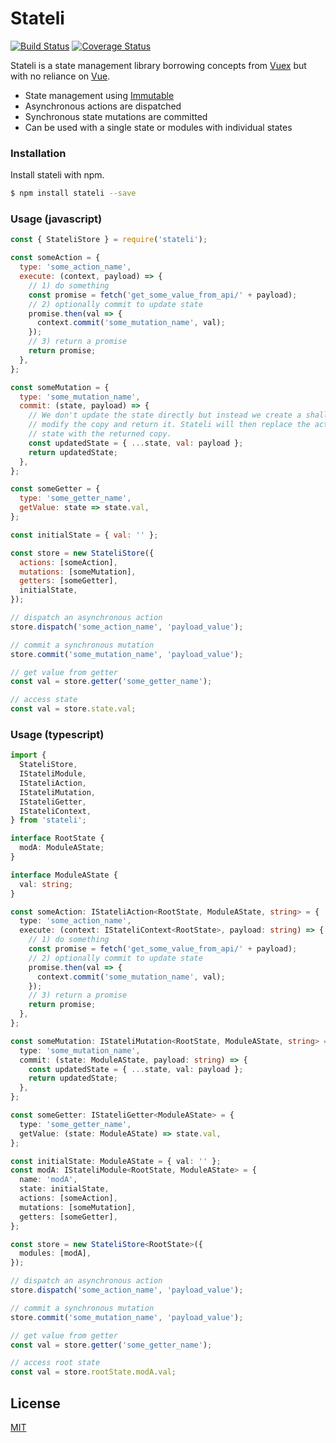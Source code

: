 # Stateli

[![Build Status](https://travis-ci.com/walts81/stateli.svg?branch=master)](https://travis-ci.com/walts81/stateli)
[![Coverage Status](https://coveralls.io/repos/github/walts81/stateli/badge.svg)](https://coveralls.io/github/walts81/stateli)

Stateli is a state management library borrowing concepts from [Vuex][vuex] but with no reliance on [Vue][vue].

- State management using [Immutable][immutablejs]
- Asynchronous actions are dispatched
- Synchronous state mutations are committed
- Can be used with a single state or modules with individual states

### Installation

Install stateli with npm.

```sh
$ npm install stateli --save
```

### Usage (javascript)

```javascript
const { StateliStore } = require('stateli');

const someAction = {
  type: 'some_action_name',
  execute: (context, payload) => {
    // 1) do something
    const promise = fetch('get_some_value_from_api/' + payload);
    // 2) optionally commit to update state
    promise.then(val => {
      context.commit('some_mutation_name', val);
    });
    // 3) return a promise
    return promise;
  },
};

const someMutation = {
  type: 'some_mutation_name',
  commit: (state, payload) => {
    // We don't update the state directly but instead we create a shallow copy,
    // modify the copy and return it. Stateli will then replace the actual
    // state with the returned copy.
    const updatedState = { ...state, val: payload };
    return updatedState;
  },
};

const someGetter = {
  type: 'some_getter_name',
  getValue: state => state.val,
};

const initialState = { val: '' };

const store = new StateliStore({
  actions: [someAction],
  mutations: [someMutation],
  getters: [someGetter],
  initialState,
});

// dispatch an asynchronous action
store.dispatch('some_action_name', 'payload_value');

// commit a synchronous mutation
store.commit('some_mutation_name', 'payload_value');

// get value from getter
const val = store.getter('some_getter_name');

// access state
const val = store.state.val;
```

### Usage (typescript)

```typescript
import {
  StateliStore,
  IStateliModule,
  IStateliAction,
  IStateliMutation,
  IStateliGetter,
  IStateliContext,
} from 'stateli';

interface RootState {
  modA: ModuleAState;
}

interface ModuleAState {
  val: string;
}

const someAction: IStateliAction<RootState, ModuleAState, string> = {
  type: 'some_action_name',
  execute: (context: IStateliContext<RootState>, payload: string) => {
    // 1) do something
    const promise = fetch('get_some_value_from_api/' + payload);
    // 2) optionally commit to update state
    promise.then(val => {
      context.commit('some_mutation_name', val);
    });
    // 3) return a promise
    return promise;
  },
};

const someMutation: IStateliMutation<RootState, ModuleAState, string> = {
  type: 'some_mutation_name',
  commit: (state: ModuleAState, payload: string) => {
    const updatedState = { ...state, val: payload };
    return updatedState;
  },
};

const someGetter: IStateliGetter<ModuleAState> = {
  type: 'some_getter_name',
  getValue: (state: ModuleAState) => state.val,
};

const initialState: ModuleAState = { val: '' };
const modA: IStateliModule<RootState, ModuleAState> = {
  name: 'modA',
  state: initialState,
  actions: [someAction],
  mutations: [someMutation],
  getters: [someGetter],
};

const store = new StateliStore<RootState>({
  modules: [modA],
});

// dispatch an asynchronous action
store.dispatch('some_action_name', 'payload_value');

// commit a synchronous mutation
store.commit('some_mutation_name', 'payload_value');

// get value from getter
const val = store.getter('some_getter_name');

// access root state
const val = store.rootState.modA.val;
```

## License

[MIT](LICENSE)

[vue]: https://vuejs.org
[vuex]: https://vuex.vuejs.org
[immutablejs]: https://immutable-js.github.io/immutable-js/
